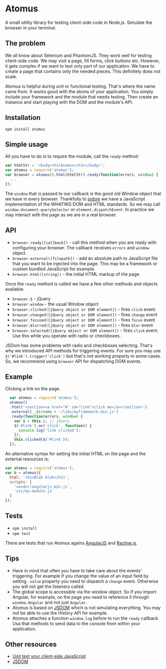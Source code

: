 # Atomus

A small utility library for testing client-side code in Node.js. Simulate the browser in your terminal.

## The problem

We all know about Selenium and PhantomJS. They work well for testing client-side code. We may visit a page, fill forms, click buttons etc. However, it gets complex if we want to test only part of our application. We have to create a page that contains only the needed pieces. This definitely does not scale.

Atomus is helpful during unit or functional testing. That's where the name came from. It works good with the atoms of your application. You simply include your framework and the module that needs testing. Then create an instance and start playing with the DOM and the module's API.

## Installation

`npm install atomus`

## Simple usage

All you have to do is to require the module, call the `ready` method:

```js
var htmlStr = '<body><h1>Atomus</h1></body>';
var atomus = require('atomus');
var browser = atomus().html(htmlStr).ready(function(errors, window) {
  ...
});
```
The `window` that is passed to our callback is the good old Window object that we have in every browser. Thankfully to [jsdom](https://www.npmjs.org/package/jsdom) we have a JavaScript implementation of the WHATWG DOM and HTML standards. So we may call `window.document.querySelector` or `element.dispatchEvent`. In practice we may interact with the page as we are in a real browser.

## API

* `browser.ready([callback])` - call this method when you are ready with configuring your browser. The callback receives `errors` and `window` object.
* `browser.external([filepath])` - add an absolute path to JavaScript file that you want to be injected into the page. This may be a framework or custom bundled JavaScript for example.
* `browser.html([string])` - the initial HTML markup of the page

Once the `ready` method is called we have a few other methods and objects available. 

* `browser.$` - jQuery
* `browser.window` - the usual Window object
* `browser.clicked([jQuery object or DOM element])` - fires `click` event.
* `browser.changed([jQuery object or DOM element])` - fires `change` event
* `browser.focused([jQuery object or DOM element])` - fires `focus` event
* `browser.blurred([jQuery object or DOM element])` - fires `blur` event
* `browser.selected([jQuery object or DOM element])` - fires `click` event. Use this while you operate with radio or checkboxes. 

JSDom has some problems with radio and checkboxes selecting. That's why we introduced API methods for triggering events. For sure you may use `$('#link').trigger('click')` but that's not working properly in some cases. So, we recommend using `browser` API for dispatching DOM events.

## Example

Clicking a link on the page.

```js
  var atomus = require('atomus');
  atomus()
  .html('<section><a href="#" id="link">click me</a></section>')
  .external(__dirname + '/libs/myframework.min.js')
  .ready(function(errors, window) {
    var $ = this.$; // jQuery
    $('#link').on('click', function() {
      console.log('link clicked');
    });
    this.clicked($('#link'));
  });
```

An alternative syntax for setting the initial HTML on the page and the external resources is:

```js
var atomus = require('atomus');
var b = atomus({
  html: '<h1>Blah blah</h1>',
  scripts: [
    'vendor/angularjs.min.js',
    'src/my-module.js'
  ]
});
```

## Tests

* `npm install`
* `npm test`

There are tests that run Atomus agains [AngularJS](https://angularjs.org/) and [Ractive.js](http://www.ractivejs.org/).

## Tips

* Have in mind that often you have to take care about the events' triggering. For example if you change the value of an input field by setting `.value` property you need to dispatch a `change` event. Otherwise you will not get the listeners called.
* The global scope is accessible via the window object. So if you import Angular, for example, on the page you need to reference it through `window.Angular` and not just `Angular`.
* Atomus is based on [JSDOM](https://www.npmjs.org/package/jsdom) which is not simulating everything. You may not be able to use the History API for example.
* Atomus attaches a function `window.log` before to run the `ready` callback. Usa that methods to send data to the console from within your application.

## Other resources

* [Unit test your client-side JavaScript](http://krasimirtsonev.com/blog/article/unit-test-your-client-side-javascript-jsdom-nodejs)
* [JSDOM](https://www.npmjs.org/package/jsdom) 